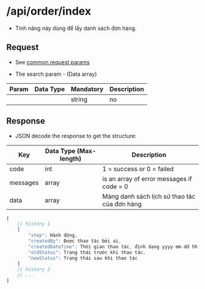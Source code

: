 # /api/order/index

* Tính năng này dùng để lấy danh sách đơn hàng.

## Request

* See [common request params](/api.md#request)

* The search param - \(Data array\)

| Param | Data Type | Mandatory | Description |
| --- | --- | --- | --- |
|  |  | string | no |

## Response

* JSON decode the response to get the structure:

| Key | Data Type \(Max-length\) | Description |
| --- | --- | --- |
| code | int | 1 = success or 0 = failed |
| messages | array | is an array of error messages if code = 0 |
| data | array | Mảng danh sách lịch sử thao tác của đơn hàng |

```js
[
    // history 1
    [
        "step": Hành động,
        "createdBy": Được thao tác bởi ai,
        "createdDateTime": Thời gian thao tác, định dạng yyyy-mm-dd hh:mm:ii
        "oldStatus": Trạng thái trước khi thao tác,
        "newStatus": Trạng thái sau khi thao tác
    ]
    // history 2
    // ...
]
```



